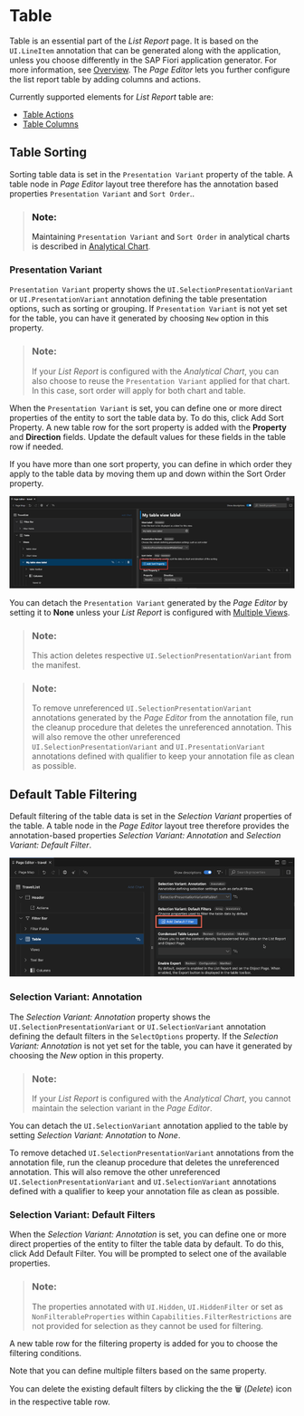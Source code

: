 <!-- loioaaff7b105f8d4ab8ba7e0b3ac1509f0a -->

<link rel="stylesheet" type="text/css" href="../css/sap-icons.css"/>

# Table

Table is an essential part of the *List Report* page. It is based on the `UI.LineItem` annotation that can be generated along with the application, unless you choose differently in the SAP Fiori application generator. For more information, see [Overview](overview-66c5b6f.md). The *Page Editor* lets you further configure the list report table by adding columns and actions.

Currently supported elements for *List Report* table are:

-   [Table Actions](table-actions-da1931b.md)
-   [Table Columns](table-columns-a80d603.md)



<a name="loioaaff7b105f8d4ab8ba7e0b3ac1509f0a__section_ow5_yyx_d5b"/>

## Table Sorting

Sorting table data is set in the `Presentation Variant` property of the table. A table node in *Page Editor* layout tree therefore has the annotation based properties `Presentation Variant` and `Sort Order`..

> ### Note:  
> Maintaining `Presentation Variant` and `Sort Order` in analytical charts is described in [Analytical Chart](analytical-chart-9c086ec.md).



### Presentation Variant

`Presentation Variant` property shows the `UI.SelectionPresentationVariant` or `UI.PresentationVariant` annotation defining the table presentation options, such as sorting or grouping. If `Presentation Variant` is not yet set for the table, you can have it generated by choosing `New` option in this property.

> ### Note:  
> If your *List Report* is configured with the *Analytical Chart*, you can also choose to reuse the `Presentation Variant` applied for that chart. In this case, sort order will apply for both chart and table.

When the `Presentation Variant` is set, you can define one or more direct properties of the entity to sort the table data by. To do this, click Add Sort Property. A new table row for the sort property is added with the **Property** and **Direction** fields. Update the default values for these fields in the table row if needed.

If you have more than one sort property, you can define in which order they apply to the table data by moving them up and down within the Sort Order property.

![Presentation Variant Table](images/Fiori_Tools_Presentation_Variant_Table_d2a0977.png)

You can detach the `Presentation Variant` generated by the *Page Editor* by setting it to **None** unless your *List Report* is configured with [Multiple Views](multiple-views-c62b82e.md).

> ### Note:  
> This action deletes respective `UI.SelectionPresentationVariant` from the manifest.

> ### Note:  
> To remove unreferenced `UI.SelectionPresentationVariant` annotations generated by the *Page Editor* from the annotation file, run the cleanup procedure that deletes the unreferenced annotation. This will also remove the other unreferenced `UI.SelectionPresentationVariant` and `UI.PresentationVariant` annotations defined with qualifier to keep your annotation file as clean as possible.



<a name="loioaaff7b105f8d4ab8ba7e0b3ac1509f0a__section_rlh_13d_d1c"/>

## Default Table Filtering

Default filtering of the table data is set in the *Selection Variant* properties of the table. A table node in the *Page Editor* layout tree therefore provides the annotation-based properties *Selection Variant: Annotation* and *Selection Variant: Default Filter*.

![Default Filter Table](images/Default_Filter_Table_4308a97.png)



### Selection Variant: Annotation

The *Selection Variant: Annotation* property shows the `UI.SelectionPresentationVariant` or `UI.SelectionVariant` annotation defining the default filters in the `SelectOptions` property. If the *Selection Variant: Annotation* is not yet set for the table, you can have it generated by choosing the *New* option in this property.

> ### Note:  
> If your *List Report* is configured with the *Analytical Chart*, you cannot maintain the selection variant in the *Page Editor*.

You can detach the `UI.SelectionVariant` annotation applied to the table by setting *Selection Variant: Annotation* to *None*.

To remove detached `UI.SelectionPresentationVariant` annotations from the annotation file, run the cleanup procedure that deletes the unreferenced annotation. This will also remove the other unreferenced `UI.SelectionPresentationVariant` and `UI.SelectionVariant` annotations defined with a qualifier to keep your annotation file as clean as possible.



### Selection Variant: Default Filters

When the *Selection Variant: Annotation* is set, you can define one or more direct properties of the entity to filter the table data by default. To do this, click Add Default Filter. You will be prompted to select one of the available properties.

> ### Note:  
> The properties annotated with `UI.Hidden`, `UI.HiddenFilter` or set as `NonFilterableProperties` within `Capabilities.FilterRestrictions` are not provided for selection as they cannot be used for filtering.

A new table row for the filtering property is added for you to choose the filtering conditions.

Note that you can define multiple filters based on the same property.

You can delete the existing default filters by clicking the the :wastebasket: \(*Delete*\) icon in the respective table row.


